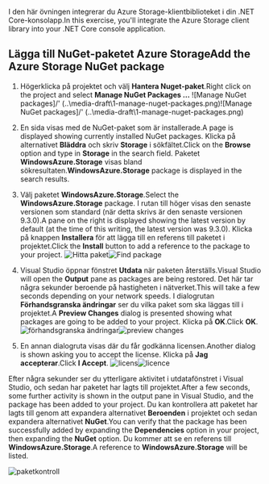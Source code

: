 <span data-ttu-id="b15b5-101">I den här övningen integrerar du Azure Storage-klientbiblioteket i din .NET Core-konsolapp.</span><span class="sxs-lookup"><span data-stu-id="b15b5-101">In this exercise, you'll integrate the Azure Storage client library into your .NET Core console application.</span></span>

## <a name="add-the-azure-storage-nuget-package"></a><span data-ttu-id="b15b5-102">Lägga till NuGet-paketet Azure Storage</span><span class="sxs-lookup"><span data-stu-id="b15b5-102">Add the Azure Storage NuGet package</span></span>

1. <span data-ttu-id="b15b5-103">Högerklicka på projektet och välj **Hantera Nuget-paket**.</span><span class="sxs-lookup"><span data-stu-id="b15b5-103">Right click on the project and select **Manage NuGet Packages …**</span></span>
  <span data-ttu-id="b15b5-104">![Manage NuGet packages]/' (..\media-draft\1-manage-nuget-packages.png)</span><span class="sxs-lookup"><span data-stu-id="b15b5-104">![Manage NuGet packages]/' (..\media-draft\1-manage-nuget-packages.png)</span></span>

1. <span data-ttu-id="b15b5-105">En sida visas med de NuGet-paket som är installerade.</span><span class="sxs-lookup"><span data-stu-id="b15b5-105">A page is displayed showing currently installed NuGet packages.</span></span> <span data-ttu-id="b15b5-106">Klicka på alternativet **Bläddra** och skriv **Storage** i sökfältet.</span><span class="sxs-lookup"><span data-stu-id="b15b5-106">Click on the **Browse** option and type in **Storage** in the search field.</span></span> <span data-ttu-id="b15b5-107">Paketet **WindowsAzure.Storage** visas bland sökresultaten.</span><span class="sxs-lookup"><span data-stu-id="b15b5-107">**WindowsAzure.Storage** package is displayed in the search results.</span></span>

1. <span data-ttu-id="b15b5-108">Välj paketet **WindowsAzure.Storage**.</span><span class="sxs-lookup"><span data-stu-id="b15b5-108">Select the **WindowsAzure.Storage** package.</span></span> <span data-ttu-id="b15b5-109">I rutan till höger visas den senaste versionen som standard (när detta skrivs är den senaste versionen 9.3.0).</span><span class="sxs-lookup"><span data-stu-id="b15b5-109">A pane on the right is displayed showing the latest version by default (at the time of this writing, the latest version was 9.3.0).</span></span> <span data-ttu-id="b15b5-110">Klicka på knappen **Installera** för att lägga till en referens till paketet i projektet.</span><span class="sxs-lookup"><span data-stu-id="b15b5-110">Click the **Install** button to add a reference to the package to your project.</span></span>
  <span data-ttu-id="b15b5-111">![Hitta paket](..\media-draft\3-find-package.png)</span><span class="sxs-lookup"><span data-stu-id="b15b5-111">![Find package](..\media-draft\3-find-package.png)</span></span>

1. <span data-ttu-id="b15b5-112">Visual Studio öppnar fönstret **Utdata** när paketen återställs.</span><span class="sxs-lookup"><span data-stu-id="b15b5-112">Visual Studio will open the **Output** pane as packages are being restored.</span></span> <span data-ttu-id="b15b5-113">Det här tar några sekunder beroende på hastigheten i nätverket.</span><span class="sxs-lookup"><span data-stu-id="b15b5-113">This will take a few seconds depending on your network speeds.</span></span> <span data-ttu-id="b15b5-114">I dialogrutan **Förhandsgranska ändringar** ser du vilka paket som ska läggas till i projektet.</span><span class="sxs-lookup"><span data-stu-id="b15b5-114">A **Preview Changes** dialog is presented showing what packages are going to be added to your project.</span></span> <span data-ttu-id="b15b5-115">Klicka på **OK**.</span><span class="sxs-lookup"><span data-stu-id="b15b5-115">Click **OK**.</span></span>
  <span data-ttu-id="b15b5-116">![förhandsgranska ändringar](..\media-draft\4-preview-changes.png)</span><span class="sxs-lookup"><span data-stu-id="b15b5-116">![preview changes](..\media-draft\4-preview-changes.png)</span></span>

1. <span data-ttu-id="b15b5-117">En annan dialogruta visas där du får godkänna licensen.</span><span class="sxs-lookup"><span data-stu-id="b15b5-117">Another dialog is shown asking you to accept the license.</span></span> <span data-ttu-id="b15b5-118">Klicka på **Jag accepterar**.</span><span class="sxs-lookup"><span data-stu-id="b15b5-118">Click **I Accept**.</span></span>
  <span data-ttu-id="b15b5-119">![licens](..\media-draft\5-licence.png)</span><span class="sxs-lookup"><span data-stu-id="b15b5-119">![licence](..\media-draft\5-licence.png)</span></span>

<span data-ttu-id="b15b5-120">Efter några sekunder ser du ytterligare aktivitet i utdatafönstret i Visual Studio, och sedan har paketet har lagts till projektet.</span><span class="sxs-lookup"><span data-stu-id="b15b5-120">After a few seconds, some further activity is shown in the output pane in Visual Studio, and the package has been added to your project.</span></span>
<span data-ttu-id="b15b5-121">Du kan kontrollera att paketet har lagts till genom att expandera alternativet **Beroenden** i projektet och sedan expandera alternativet **NuGet**.</span><span class="sxs-lookup"><span data-stu-id="b15b5-121">You can verify that the package has been successfully added by expanding the **Dependencies** option in your project, then expanding the **NuGet** option.</span></span> <span data-ttu-id="b15b5-122">Du kommer att se en referens till **WindowsAzure.Storage**.</span><span class="sxs-lookup"><span data-stu-id="b15b5-122">A reference to **WindowsAzure.Storage** will be listed.</span></span>

![paketkontroll](..\media-draft\6-package-check.png)

